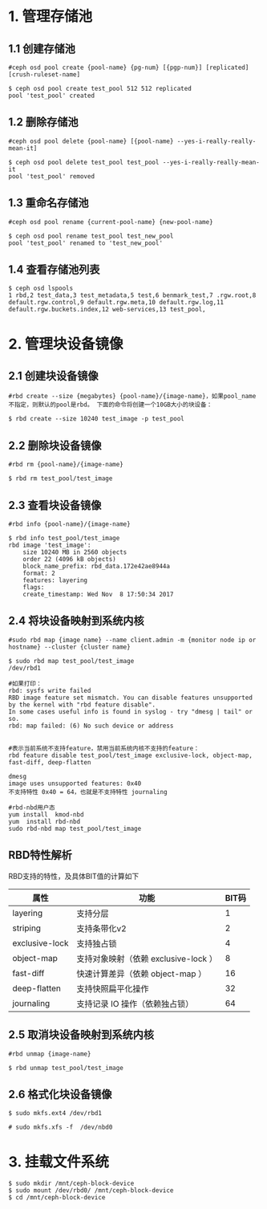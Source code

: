 # 1. 管理存储池
## 1.1  创建存储池
```
#ceph osd pool create {pool-name} {pg-num} [{pgp-num}] [replicated] [crush-ruleset-name]
 
$ ceph osd pool create test_pool 512 512 replicated
pool 'test_pool' created
```
## 1.2  删除存储池
```
#ceph osd pool delete {pool-name} [{pool-name} --yes-i-really-really-mean-it]
 
$ ceph osd pool delete test_pool test_pool --yes-i-really-really-mean-it
pool 'test_pool' removed
```
## 1.3 重命名存储池
```
#ceph osd pool rename {current-pool-name} {new-pool-name}
 
$ ceph osd pool rename test_pool test_new_pool
pool 'test_pool' renamed to 'test_new_pool'
```
## 1.4 查看存储池列表
```
$ ceph osd lspools
1 rbd,2 test_data,3 test_metadata,5 test,6 benmark_test,7 .rgw.root,8 default.rgw.control,9 default.rgw.meta,10 default.rgw.log,11 default.rgw.buckets.index,12 web-services,13 test_pool,
```
# 2. 管理块设备镜像
## 2.1 创建块设备镜像
```
#rbd create --size {megabytes} {pool-name}/{image-name}，如果pool_name不指定，则默认的pool是rbd。 下面的命令将创建一个10GB大小的块设备：
 
$ rbd create --size 10240 test_image -p test_pool
```
## 2.2 删除块设备镜像
```
#rbd rm {pool-name}/{image-name}
 
$ rbd rm test_pool/test_image
```
## 2.3 查看块设备镜像
```
#rbd info {pool-name}/{image-name}
 
$ rbd info test_pool/test_image
rbd image 'test_image':
    size 10240 MB in 2560 objects
    order 22 (4096 kB objects)
    block_name_prefix: rbd_data.172e42ae8944a
    format: 2
    features: layering
    flags:
    create_timestamp: Wed Nov  8 17:50:34 2017
```
## 2.4 将块设备映射到系统内核
```
#sudo rbd map {image name} --name client.admin -m {monitor node ip or hostname} --cluster {cluster name}
 
$ sudo rbd map test_pool/test_image
/dev/rbd1
 
#如果打印：
rbd: sysfs write failed
RBD image feature set mismatch. You can disable features unsupported by the kernel with "rbd feature disable".
In some cases useful info is found in syslog - try "dmesg | tail" or so.
rbd: map failed: (6) No such device or address
 
 
#表示当前系统不支持feature，禁用当前系统内核不支持的feature：
rbd feature disable test_pool/test_image exclusive-lock, object-map, fast-diff, deep-flatten
 
dmesg
image uses unsupported features: 0x40
不支持特性 0x40 = 64，也就是不支持特性 journaling
 
#rbd-nbd用户态
yum install  kmod-nbd
yum  install rbd-nbd
sudo rbd-nbd map test_pool/test_image
```

## RBD特性解析
RBD支持的特性，及具体BIT值的计算如下

| 属性 | 功能 | BIT码 |
|---|---|---|
| layering | 支持分层 | 1 |
| striping | 支持条带化v2 | 2 |
| exclusive-lock | 支持独占锁 | 4 |
| object-map | 支持对象映射（依赖 exclusive-lock ） | 8 |
| fast-diff	| 快速计算差异（依赖 object-map ）| 16 |
| deep-flatten | 支持快照扁平化操作 | 32 |
| journaling | 支持记录 IO 操作（依赖独占锁）| 64 |


## 2.5  取消块设备映射到系统内核
```
#rbd unmap {image-name}
 
$ rbd unmap test_pool/test_image
```
## 2.6 格式化块设备镜像
```
$ sudo mkfs.ext4 /dev/rbd1
 
# sudo mkfs.xfs -f  /dev/nbd0
```
# 3. 挂载文件系统
```
$ sudo mkdir /mnt/ceph-block-device
$ sudo mount /dev/rbd0/ /mnt/ceph-block-device
$ cd /mnt/ceph-block-device
```
